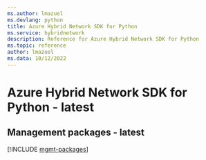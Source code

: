 ```yaml
---
ms.author: lmazuel
ms.devlang: python
title: Azure Hybrid Network SDK for Python
ms.service: hybridnetwork
description: Reference for Azure Hybrid Network SDK for Python
ms.topic: reference
author: lmazuel
ms.data: 10/12/2022
---
```

# Azure Hybrid Network SDK for Python - latest

## Management packages - latest
[!INCLUDE [mgmt-packages](hybrid-network-mgmt-index.md)]